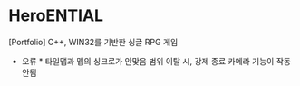 # HeroENTIAL
[Portfolio] C++, WIN32를 기반한 싱글 RPG 게임

* 오류 *
타일맵과 맵의 싱크로가 안맞음
범위 이탈 시, 강제 종료
카메라 기능이 작동 안됨
